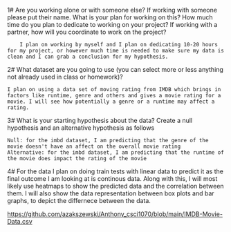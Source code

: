 1# Are you working alone or with someone else? If working with someone please put their name.
    What is your plan for working on this? How much time do you plan to dedicate to working on your project? If working with a partner, how will you coordinate to work on the project?

        I plan on working by myself and I plan on dedicating 10-20 hours for my project, or however much time is needed to make sure my data is clean and I can grab a conclusion for my hypothesis.


2# What dataset are you going to use (you can select more or less anything not already used in class or homework)? 

    I plan on using a data set of moving rating from IMDB which brings in factors like runtime, genre and others and gives a movie rating for a movie. I will see how potentially a genre or a runtime may affect a rating.

3# What is your starting hypothesis about the data? Create a null hypothesis and an alternative hypothesis as follows

    Null: for the imbd dataset, I am predicting that the genre of the movie doesn't have an affect on the overall movie rating
    Alternative: for the imbd dataset, I am predicting that the runtime of the movie does impact the rating of the movie

4# For the data I plan on doing train tests with linear data to predict it as the final outcome I am looking at is continous data. Along with this, I will most likely use heatmaps to show the predicted data and the correlation between them. I will also show the data representation between box plots and bar graphs, to depict the differnece between the data.

https://github.com/azakszewski/Anthony_csci1070/blob/main/IMDB-Movie-Data.csv
